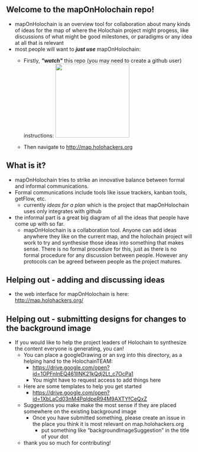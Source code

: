 ## Welcome to the mapOnHolochain repo!
* mapOnHolochain is an overview tool for collaboration about many kinds of ideas for the map of where the Holochain project might progess, like discussions of what might be good milestones, or paradigms or any idea at all that is relevant
* most people will want to ***just use*** mapOnHolochain:
  * Firstly, ***"watch"*** this repo (you may need to create a github user)  
  instructions: <img src="https://user-images.githubusercontent.com/239550/33098082-ff8f8a72-cec0-11e7-989e-7ca4a6b76fb7.jpg" height="200px">  
  
  * Then navigate to http://map.holohackers.org
  
## What is it?
* mapOnHolochain tries to strike an innovative balance between formal and informal communications.
* Formal communications include tools like issue trackers, kanban tools, getFlow, etc.
  * currently *ideas for a plan* which is the project that mapOnHolochain uses only integrates with github
* the informal part is a great big diagram of all the ideas that people have come up with so far.
  * mapOnHolochain is a collaboration tool. Anyone can add ideas anywhere they like on the current map, and the holochain project will work to try and synthesise those ideas into something that makes sense. There is no formal procedure for this, just as there is no formal procedure for any discussion between people. However any protocols can be agreed between people as the project matures.

## Helping out - adding and discussing ideas
  * the web interface for mapOnHolochain is here: http://map.holohackers.org/

## Helping out - submitting designs for changes to the background image
* If you would like to help the project leaders of Holochain to synthesize the content everyone is generating, you can!
  * You can place a googleDrawing or an svg into this directory, as a helping hand to the HolochainTEAM:
    * https://drive.google.com/open?id=1OPFnInEQ461IlNK21kQdj2Lt_c7OcPa1
    * You might have to request access to add things here
  * Here are some templates to help you get started
    * https://drive.google.com/open?id=1XbLaCd03nM4PqIdpeR94M9AXTYfCeQxZ
  * Suggestions you make make the most sense if they are placed somewhere on the existing background image
    * Once you have submitted something, please create an issue in the place you think it is most relevant on map.holohackers.org
      * put something like “backgroundImageSuggestion” in the title of your dot
  * thank you so much for contributing!
